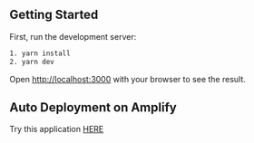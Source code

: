 ## Getting Started

First, run the development server:

```bash
1. yarn install
2. yarn dev
```

Open [http://localhost:3000](http://localhost:3000) with your browser to see the result.

## Auto Deployment on Amplify
Try this application [HERE](https://main.d4496s88jssjn.amplifyapp.com/)

